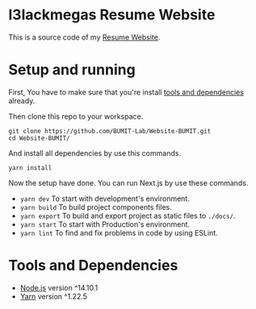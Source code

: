 # l3lackmegas Resume Website
This is a source code of my [Resume Website](https://jaruwat.fucking-thai.dev/).

# Setup and running
First, You have to make sure that you're install [tools and dependencies](#tools-and-dependencies) already.

Then clone this repo to your workspace.
```
git clone https://github.com/BUMIT-Lab/Website-BUMIT.git
cd Website-BUMIT/
```

And install all dependencies by use this commands.
```
yarn install
```

Now the setup have done. You can run Next.js by use these commands.
- `yarn dev` To start with development's environment.
- `yarn build` To build project components files.
- `yarn export` To build and export project as static files to `./docs/`.
- `yarn start` To start with Production's environment.
- `yarn lint` To find and fix problems in code by using ESLint.


# Tools and Dependencies
- [Node.js](https://nodejs.org/) version ^14.10.1
- [Yarn](https://classic.yarnpkg.com/en/docs/install) version ^1.22.5
